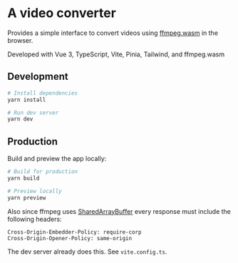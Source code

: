 # A video converter

Provides a simple interface to convert videos using [ffmpeg.wasm](https://ffmpegwasm.netlify.app/) in the browser.

Developed with Vue 3, TypeScript, Vite, Pinia, Tailwind, and ffmpeg.wasm

## Development

```bash
# Install dependencies
yarn install

# Run dev server
yarn dev
```

## Production

Build and preview the app locally:
```bash
# Build for production
yarn build

# Preview locally
yarn preview
```
Also since ffmpeg uses [SharedArrayBuffer](https://developer.mozilla.org/en-US/docs/Web/JavaScript/Reference/Global_Objects/SharedArrayBuffer) every response must include the following headers:
```
Cross-Origin-Embedder-Policy: require-corp
Cross-Origin-Opener-Policy: same-origin
```
The dev server already does this. See `vite.config.ts`.
